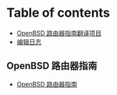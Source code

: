 # Table of contents

* [OpenBSD 路由器指南翻译项目](README.md)
* [编辑日志](ri-zhi.md)

## OpenBSD 路由器指南

* [OpenBSD 路由器指南](openbsd-router-guide.md)
